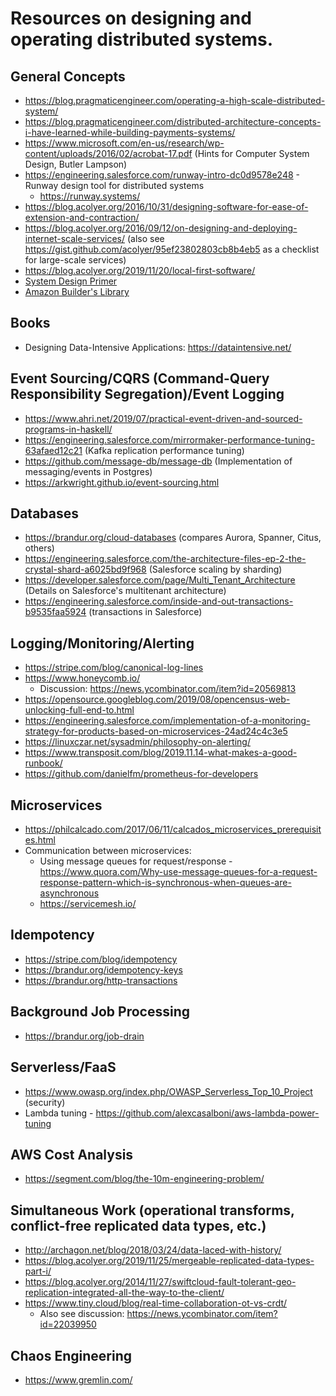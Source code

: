 # Resources on designing and operating distributed systems.

## General Concepts
- https://blog.pragmaticengineer.com/operating-a-high-scale-distributed-system/
- https://blog.pragmaticengineer.com/distributed-architecture-concepts-i-have-learned-while-building-payments-systems/
- https://www.microsoft.com/en-us/research/wp-content/uploads/2016/02/acrobat-17.pdf (Hints for Computer System Design, Butler Lampson)
- https://engineering.salesforce.com/runway-intro-dc0d9578e248 - Runway design tool for distributed systems
  - https://runway.systems/
- https://blog.acolyer.org/2016/10/31/designing-software-for-ease-of-extension-and-contraction/
- https://blog.acolyer.org/2016/09/12/on-designing-and-deploying-internet-scale-services/ (also see https://gist.github.com/acolyer/95ef23802803cb8b4eb5 as a checklist for large-scale services)
- https://blog.acolyer.org/2019/11/20/local-first-software/
- [System Design Primer](https://github.com/donnemartin/system-design-primer)
- [Amazon Builder's Library](https://aws.amazon.com/builders-library/)


## Books
- Designing Data-Intensive Applications: https://dataintensive.net/


## Event Sourcing/CQRS (Command-Query Responsibility Segregation)/Event Logging
- https://www.ahri.net/2019/07/practical-event-driven-and-sourced-programs-in-haskell/
- https://engineering.salesforce.com/mirrormaker-performance-tuning-63afaed12c21 (Kafka replication performance tuning)
- https://github.com/message-db/message-db (Implementation of messaging/events in Postgres)
- https://arkwright.github.io/event-sourcing.html


## Databases
- https://brandur.org/cloud-databases (compares Aurora, Spanner, Citus, others)
- https://engineering.salesforce.com/the-architecture-files-ep-2-the-crystal-shard-a6025bd9f968 (Salesforce scaling by sharding)
- https://developer.salesforce.com/page/Multi_Tenant_Architecture (Details on Salesforce's multitenant architecture)
- https://engineering.salesforce.com/inside-and-out-transactions-b9535faa5924 (transactions in Salesforce)


## Logging/Monitoring/Alerting
- https://stripe.com/blog/canonical-log-lines
- https://www.honeycomb.io/
  - Discussion: https://news.ycombinator.com/item?id=20569813
- https://opensource.googleblog.com/2019/08/opencensus-web-unlocking-full-end-to.html
- https://engineering.salesforce.com/implementation-of-a-monitoring-strategy-for-products-based-on-microservices-24ad24c4c3e5
- https://linuxczar.net/sysadmin/philosophy-on-alerting/
- https://www.transposit.com/blog/2019.11.14-what-makes-a-good-runbook/
- https://github.com/danielfm/prometheus-for-developers


## Microservices
- https://philcalcado.com/2017/06/11/calcados_microservices_prerequisites.html
- Communication between microservices:
  - Using message queues for request/response - https://www.quora.com/Why-use-message-queues-for-a-request-response-pattern-which-is-synchronous-when-queues-are-asynchronous
  - https://servicemesh.io/


## Idempotency
- https://stripe.com/blog/idempotency
- https://brandur.org/idempotency-keys
- https://brandur.org/http-transactions


## Background Job Processing
- https://brandur.org/job-drain


## Serverless/FaaS
- https://www.owasp.org/index.php/OWASP_Serverless_Top_10_Project (security)
- Lambda tuning - https://github.com/alexcasalboni/aws-lambda-power-tuning


## AWS Cost Analysis
- https://segment.com/blog/the-10m-engineering-problem/


## Simultaneous Work (operational transforms, conflict-free replicated data types, etc.)
- http://archagon.net/blog/2018/03/24/data-laced-with-history/
- https://blog.acolyer.org/2019/11/25/mergeable-replicated-data-types-part-i/
- https://blog.acolyer.org/2014/11/27/swiftcloud-fault-tolerant-geo-replication-integrated-all-the-way-to-the-client/
- https://www.tiny.cloud/blog/real-time-collaboration-ot-vs-crdt/
  - Also see discussion: https://news.ycombinator.com/item?id=22039950


## Chaos Engineering
- https://www.gremlin.com/

